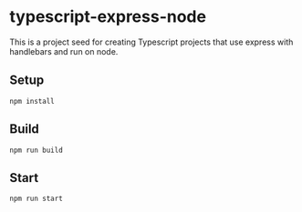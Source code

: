 # typescript-express-node

This is a project seed for creating Typescript projects that use express with handlebars and run on node.

## Setup

`npm install`

## Build 

`npm run build`

## Start

`npm run start`
 
 




 
 
 


